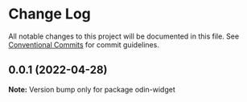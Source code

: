 # Change Log

All notable changes to this project will be documented in this file. See [Conventional Commits](https://conventionalcommits.org) for commit guidelines.

## 0.0.1 (2022-04-28)

**Note:** Version bump only for package odin-widget
